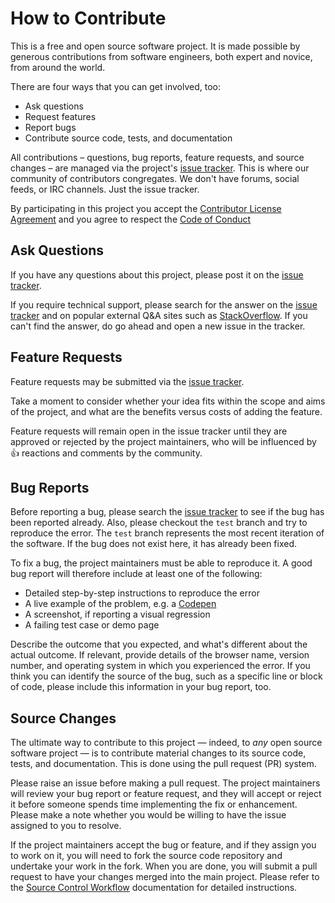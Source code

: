 # How to Contribute

This is a free and open source software project. It is made possible by generous contributions from software engineers, both expert and novice, from around the world. 

There are four ways that you can get involved, too:

- Ask questions
- Request features
- Report bugs
- Contribute source code, tests, and documentation

All contributions – questions, bug reports, feature requests, and source changes – are managed via the project's [issue tracker][1]. This is where our community of contributors congregates. We don't have forums, social feeds, or IRC channels. Just the issue tracker.

By participating in this project you accept the [Contributor License Agreement](cla.md) and you agree to respect the [Code of Conduct](code-of-conduct.md)

## Ask Questions

If you have any questions about this project, please post it on the [issue tracker][1].

If you require technical support, please search for the answer on the [issue tracker][1] and on popular external Q&A sites such as [StackOverflow](https://stackoverflow.com/). If you can't find the answer, do go ahead and open a new issue in the tracker.

## Feature Requests

Feature requests may be submitted via the [issue tracker][1].

Take a moment to consider whether your idea fits within the scope and aims of the project, and what are the benefits versus costs of adding the feature.

Feature requests will remain open in the issue tracker until they are approved or rejected by the project maintainers, who will be influenced by :+1: reactions and comments by the community.

## Bug Reports

Before reporting a bug, please search the [issue tracker][1] to see if the bug has been reported already. Also, please checkout the ``test`` branch and try to reproduce the error. The ``test`` branch represents the most recent iteration of the software. If the bug does not exist here, it has already been fixed.

To fix a bug, the project maintainers must be able to reproduce it. A good bug report will therefore include at least one of the following:

- Detailed step-by-step instructions to reproduce the error
- A live example of the problem, e.g. a [Codepen](http://codepen.io/)
- A screenshot, if reporting a visual regression
- A failing test case or demo page

Describe the outcome that you expected, and what's different about the actual outcome. If relevant, provide details of the browser name, version number, and operating system in which you experienced the error. If you think you can identify the source of the bug, such as a specific line or block of code, please include this information in your bug report, too.

## Source Changes

The ultimate way to contribute to this project — indeed, to _any_ open source software project — is to contribute material changes to its source code, tests, and documentation. This is done using the pull request (PR) system.

Please raise an issue before making a pull request. The project maintainers will review your bug report or feature request, and they will accept or reject it before someone spends time implementing the fix or enhancement. Please make a note whether you would be willing to have the issue assigned to you to resolve.

If the project maintainers accept the bug or feature, and if they assign you to work on it, you will need to fork the source code repository and undertake your work in the fork. When you are done, you will submit a pull request to have your changes merged into the main project. Please refer to the [Source Control Workflow](workflow.md) documentation for detailed instructions.


[1]: https://github.com/kieranpotts/elementary/issues
